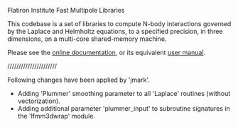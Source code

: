 Flatiron Institute Fast Multipole Libraries 

This codebase is a set of libraries to compute N-body interactions
governed by the Laplace and Helmholtz equations, to a specified
precision, in three dimensions, on a multi-core shared-memory machine.

Please see the [online documentation](https://fmm3d.readthedocs.io),
or its equivalent [user manual](fmm3d_manual.pdf).

 //////////////////////

Following changes have been applied by 'jmark'.

 - Adding 'Plummer' smoothing parameter to all 'Laplace' routines (without vectorization).
 - Adding additional parameter 'plummer\_input' to subroutine signatures in the 'lfmm3dwrap' module.
